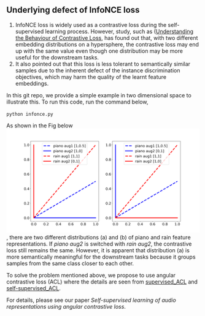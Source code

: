 ## Underlying defect of InfoNCE loss

1. InfoNCE loss is widely used as a contrastive loss during the self-supervised learning process. However, study, such as ([Understanding the Behaviour of Contrastive Loss](https://openaccess.thecvf.com/content/CVPR2021/papers/Wang_Understanding_the_Behaviour_of_Contrastive_Loss_CVPR_2021_paper.pdf), has found out that, with two different embedding distributions on a hypersphere, the contrastive loss may end up with the same value even though one distribution may be more useful for the downstream tasks.
2. It also pointed out that this loss is less tolerant to semantically similar samples due to the inherent defect of the instance discrimination objectives, which may harm the quality of the learnt feature embeddings.

In this git repo, we provide a simple example in two dimensional space to illustrate this. To run this code, run the command below,

`` python infonce.py ``

As shown in the Fig below ![illustration](/Figure_1.png), there are two different distributions (a) and (b) of piano and rain feature representations. If *piano aug2* is switched with *rain aug2*, the contrastive loss still remains the same. However, it is apparent that distribution (a) is more semantically meaningful for the downstream tasks because it groups samples from the same class closer to each other.

To solve the problem mentioned above, we propose to use angular contrastive loss (ACL) where the details are seen from [supervised_ACL](https://github.com/shanwangshan/supervised_ACL) and [self-supervised_ACL](https://github.com/shanwangshan/Self_supervised_ACL).

For details, please see our paper *Self-supervised learning of audio representations using angular contrastive loss*.

